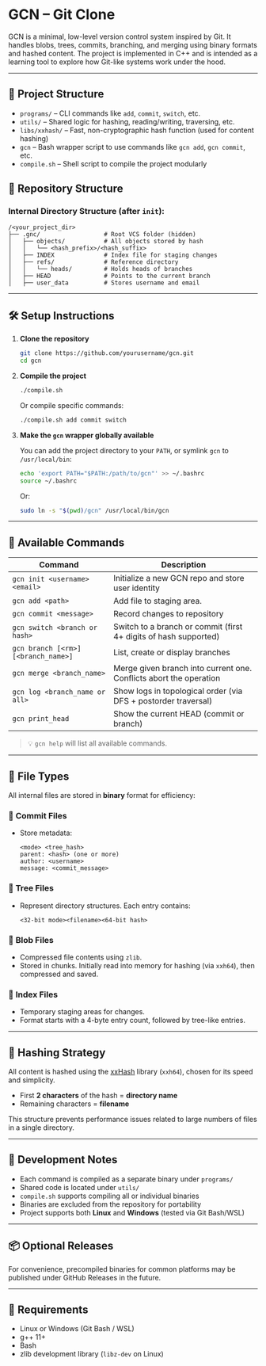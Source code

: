 # GCN – Git Clone

GCN is a minimal, low-level version control system inspired by Git. It handles blobs, trees, commits, branching, and merging using binary formats and hashed content. The project is implemented in C++ and is intended as a learning tool to explore how Git-like systems work under the hood.

---

## 📁 Project Structure

- `programs/` – CLI commands like `add`, `commit`, `switch`, etc.
- `utils/` – Shared logic for hashing, reading/writing, traversing, etc.
- `libs/xxhash/` – Fast, non-cryptographic hash function (used for content hashing)
- `gcn` – Bash wrapper script to use commands like `gcn add`, `gcn commit`, etc.
- `compile.sh` – Shell script to compile the project modularly


## 🧱 Repository Structure

### Internal Directory Structure (after `init`):
```
/<your_project_dir>
├── .gnc/                  # Root VCS folder (hidden)
│   ├── objects/           # All objects stored by hash
│   │   └── <hash_prefix>/<hash_suffix>  
│   ├── INDEX              # Index file for staging changes
│   ├── refs/              # Reference directory
│   │   └── heads/         # Holds heads of branches
│   ├── HEAD               # Points to the current branch
│   ├── user_data          # Stores username and email
```

---

## 🛠️ Setup Instructions

1. **Clone the repository**
   ```bash
   git clone https://github.com/yourusername/gcn.git
   cd gcn
   ```

2. **Compile the project**
   ```bash
   ./compile.sh
   ```

   Or compile specific commands:
   ```bash
   ./compile.sh add commit switch
   ```

3. **Make the `gcn` wrapper globally available**

   You can add the project directory to your `PATH`, or symlink `gcn` to `/usr/local/bin`:

   ```bash
   echo 'export PATH="$PATH:/path/to/gcn"' >> ~/.bashrc
   source ~/.bashrc
   ```

   Or:

   ```bash
   sudo ln -s "$(pwd)/gcn" /usr/local/bin/gcn
   ```

---

## 🚀 Available Commands

| Command                           | Description                                                           |
|-----------------------------------|-----------------------------------------------------------------------|
| `gcn init <username> <email>`     | Initialize a new GCN repo and store user identity                     |
| `gcn add <path>`                  | Add file to staging area.                                             |
| `gcn commit <message>`            | Record changes to repository                                          |
| `gcn switch <branch or hash>`     | Switch to a branch or commit (first 4+ digits of hash supported)      |
| `gcn branch [<rm>][<branch_name>]`| List, create or display branches                                      |                                            
| `gcn merge <branch_name>`         | Merge given branch into current one. Conflicts abort the operation    |
| `gcn log <branch_name or all>`    | Show logs in topological order (via DFS + postorder traversal)        |
| `gcn print_head`                  | Show the current HEAD (commit or branch)                              |

> 💡 `gcn help` will list all available commands.

---

## 🧬 File Types

All internal files are stored in **binary** format for efficiency:

### 🔹 **Commit Files**
- Store metadata:
  ```
  <mode> <tree_hash>
  parent: <hash> (one or more)
  author: <username>
  message: <commit_message>
  ```

### 🔹 **Tree Files**
- Represent directory structures. Each entry contains:
  ```
  <32-bit mode><filename><64-bit hash>
  ```

### 🔹 **Blob Files**
- Compressed file contents using `zlib`.
- Stored in chunks. Initially read into memory for hashing (via `xxh64`), then compressed and saved.

### 🔹 **Index Files**
- Temporary staging areas for changes.
- Format starts with a 4-byte entry count, followed by tree-like entries.

---

## 🔐 Hashing Strategy

All content is hashed using the [xxHash](https://github.com/Cyan4973/xxHash) library (`xxh64`), chosen for its speed and simplicity.

- First **2 characters** of the hash = **directory name**
- Remaining characters = **filename**

This structure prevents performance issues related to large numbers of files in a single directory.

---

## 🔧 Development Notes

- Each command is compiled as a separate binary under `programs/`
- Shared code is located under `utils/`
- `compile.sh` supports compiling all or individual binaries
- Binaries are excluded from the repository for portability
- Project supports both **Linux** and **Windows** (tested via Git Bash/WSL)

---

## 📦 Optional Releases

For convenience, precompiled binaries for common platforms may be published under GitHub Releases in the future.

---

## 🐧 Requirements

- Linux or Windows (Git Bash / WSL)
- g++ 11+
- Bash
- zlib development library (`libz-dev` on Linux)

